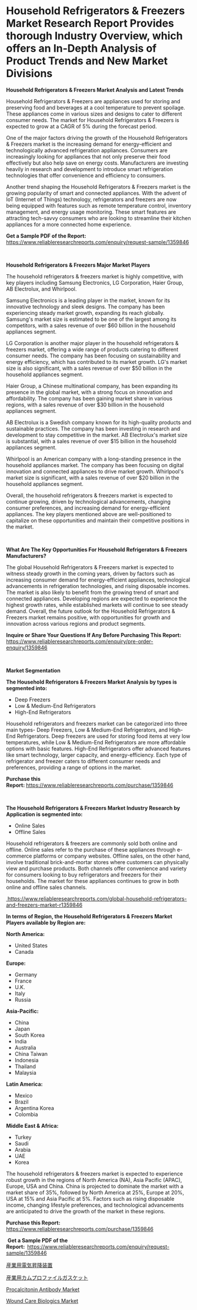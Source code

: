 <p><h1>Household Refrigerators & Freezers Market Research Report Provides thorough Industry Overview, which offers an In-Depth Analysis of Product Trends and New Market Divisions</h1></p><p><strong>Household Refrigerators & Freezers Market Analysis and Latest Trends</strong></p>
<p><p>Household Refrigerators & Freezers are appliances used for storing and preserving food and beverages at a cool temperature to prevent spoilage. These appliances come in various sizes and designs to cater to different consumer needs. The market for Household Refrigerators & Freezers is expected to grow at a CAGR of 5% during the forecast period.</p><p>One of the major factors driving the growth of the Household Refrigerators & Freezers market is the increasing demand for energy-efficient and technologically advanced refrigeration appliances. Consumers are increasingly looking for appliances that not only preserve their food effectively but also help save on energy costs. Manufacturers are investing heavily in research and development to introduce smart refrigeration technologies that offer convenience and efficiency to consumers.</p><p>Another trend shaping the Household Refrigerators & Freezers market is the growing popularity of smart and connected appliances. With the advent of IoT (Internet of Things) technology, refrigerators and freezers are now being equipped with features such as remote temperature control, inventory management, and energy usage monitoring. These smart features are attracting tech-savvy consumers who are looking to streamline their kitchen appliances for a more connected home experience.</p></p>
<p><strong>Get a Sample PDF of the Report:&nbsp;</strong> <a href="https://www.reliableresearchreports.com/enquiry/request-sample/1359846">https://www.reliableresearchreports.com/enquiry/request-sample/1359846</a></p>
<p>&nbsp;</p>
<p><strong>Household Refrigerators & Freezers Major Market Players</strong></p>
<p><p>The household refrigerators & freezers market is highly competitive, with key players including Samsung Electronics, LG Corporation, Haier Group, AB Electrolux, and Whirlpool. </p><p>Samsung Electronics is a leading player in the market, known for its innovative technology and sleek designs. The company has been experiencing steady market growth, expanding its reach globally. Samsung's market size is estimated to be one of the largest among its competitors, with a sales revenue of over $60 billion in the household appliances segment.</p><p>LG Corporation is another major player in the household refrigerators & freezers market, offering a wide range of products catering to different consumer needs. The company has been focusing on sustainability and energy efficiency, which has contributed to its market growth. LG's market size is also significant, with a sales revenue of over $50 billion in the household appliances segment.</p><p>Haier Group, a Chinese multinational company, has been expanding its presence in the global market, with a strong focus on innovation and affordability. The company has been gaining market share in various regions, with a sales revenue of over $30 billion in the household appliances segment.</p><p>AB Electrolux is a Swedish company known for its high-quality products and sustainable practices. The company has been investing in research and development to stay competitive in the market. AB Electrolux's market size is substantial, with a sales revenue of over $15 billion in the household appliances segment.</p><p>Whirlpool is an American company with a long-standing presence in the household appliances market. The company has been focusing on digital innovation and connected appliances to drive market growth. Whirlpool's market size is significant, with a sales revenue of over $20 billion in the household appliances segment. </p><p>Overall, the household refrigerators & freezers market is expected to continue growing, driven by technological advancements, changing consumer preferences, and increasing demand for energy-efficient appliances. The key players mentioned above are well-positioned to capitalize on these opportunities and maintain their competitive positions in the market.</p></p>
<p>&nbsp;</p>
<p><strong>What Are The Key Opportunities For Household Refrigerators & Freezers Manufacturers?</strong></p>
<p><p>The global Household Refrigerators & Freezers market is expected to witness steady growth in the coming years, driven by factors such as increasing consumer demand for energy-efficient appliances, technological advancements in refrigeration technologies, and rising disposable incomes. The market is also likely to benefit from the growing trend of smart and connected appliances. Developing regions are expected to experience the highest growth rates, while established markets will continue to see steady demand. Overall, the future outlook for the Household Refrigerators & Freezers market remains positive, with opportunities for growth and innovation across various regions and product segments.</p></p>
<p><strong>Inquire or Share Your Questions If Any Before Purchasing This Report:</strong> <a href="https://www.reliableresearchreports.com/enquiry/pre-order-enquiry/1359846">https://www.reliableresearchreports.com/enquiry/pre-order-enquiry/1359846</a></p>
<p>&nbsp;</p>
<p><strong>Market Segmentation</strong></p>
<p><strong>The Household Refrigerators & Freezers Market Analysis by types is segmented into:</strong></p>
<p><ul><li>Deep Freezers</li><li>Low & Medium-End Refrigerators</li><li>High-End Refrigerators</li></ul></p>
<p><p>Household refrigerators and freezers market can be categorized into three main types- Deep Freezers, Low & Medium-End Refrigerators, and High-End Refrigerators. Deep freezers are used for storing food items at very low temperatures, while Low & Medium-End Refrigerators are more affordable options with basic features. High-End Refrigerators offer advanced features like smart technology, larger capacity, and energy-efficiency. Each type of refrigerator and freezer caters to different consumer needs and preferences, providing a range of options in the market.</p></p>
<p><strong>Purchase this Report:&nbsp;</strong><a href="https://www.reliableresearchreports.com/purchase/1359846">https://www.reliableresearchreports.com/purchase/1359846</a></p>
<p>&nbsp;</p>
<p><strong>The Household Refrigerators & Freezers Market Industry Research by Application is segmented into:</strong></p>
<p><ul><li>Online Sales</li><li>Offline Sales</li></ul></p>
<p><p>Household refrigerators & freezers are commonly sold both online and offline. Online sales refer to the purchase of these appliances through e-commerce platforms or company websites. Offline sales, on the other hand, involve traditional brick-and-mortar stores where customers can physically view and purchase products. Both channels offer convenience and variety for consumers looking to buy refrigerators and freezers for their households. The market for these appliances continues to grow in both online and offline sales channels.</p></p>
<p><a href="https://www.reliableresearchreports.com/global-household-refrigerators-and-freezers-market-r1359846">&nbsp;https://www.reliableresearchreports.com/global-household-refrigerators-and-freezers-market-r1359846</a></p>
<p><strong>In terms of Region, the Household Refrigerators & Freezers Market Players available by Region are:</strong></p>
<p>
    <p> <strong> North America: </strong>
        <ul>
            <li>United States</li>
            <li>Canada</li>
        </ul>
        </p> 
    <p> <strong> Europe: </strong>
        <ul>
            <li>Germany</li>
            <li>France</li>
            <li>U.K.</li>
            <li>Italy</li>
            <li>Russia</li>
        </ul>
        </p> 
    <p> <strong> Asia-Pacific: </strong>
        <ul>
            <li>China</li>
            <li>Japan</li>
            <li>South Korea</li>
            <li>India</li>
            <li>Australia</li>
            <li>China Taiwan</li>
            <li>Indonesia</li>
            <li>Thailand</li>
            <li>Malaysia</li>
        </ul>
        </p> 
    <p> <strong> Latin America: </strong>
        <ul>
            <li>Mexico</li>
            <li>Brazil</li>
            <li>Argentina Korea</li>
            <li>Colombia</li>
        </ul>
        </p> 
    <p> <strong> Middle East & Africa: </strong>
        <ul>
            <li>Turkey</li>
            <li>Saudi</li>
            <li>Arabia</li>
            <li>UAE</li>
            <li>Korea</li>
        </ul>
    </p>
    </p>
<p><p>The household refrigerators & freezers market is expected to experience robust growth in the regions of North America (NA), Asia Pacific (APAC), Europe, USA and China. China is projected to dominate the market with a market share of 35%, followed by North America at 25%, Europe at 20%, USA at 15% and Asia Pacific at 5%. Factors such as rising disposable income, changing lifestyle preferences, and technological advancements are anticipated to drive the growth of the market in these regions.</p></p>
<p><strong>Purchase this Report: </strong><a href="https://www.reliableresearchreports.com/purchase/1359846">https://www.reliableresearchreports.com/purchase/1359846</a></p>
<p>&nbsp;<strong>Get a Sample PDF of the Report:&nbsp;&nbsp;</strong><a href="https://www.reliableresearchreports.com/enquiry/request-sample/1359846">https://www.reliableresearchreports.com/enquiry/request-sample/1359846</a></p>
<p><strong></strong></p>
<p><p><a href="https://github.com/TysonKub/Market-Research-Report-List-1/blob/main/230669989242.md">産業用電気昇降装置</a></p><p><a href="https://github.com/RaeJenkins1952/Market-Research-Report-List-1/blob/main/531652689241.md">産業用カムプロファイルガスケット</a></p><p><a href="https://www.linkedin.com/pulse/procalcitonin-antibody-market-analysis-its-cagr-segmentation-axn0e">Procalcitonin Antibody Market</a></p><p><a href="https://www.linkedin.com/pulse/wound-care-biologics-market-furnishes-information-share-trends-txyle">Wound Care Biologics Market</a></p></p>